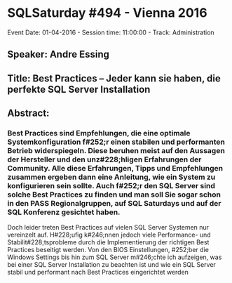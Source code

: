 # SQLSaturday #494 - Vienna 2016
Event Date: 01-04-2016 - Session time: 11:00:00 - Track: Administration
## Speaker: Andre Essing
## Title: Best Practices – Jeder kann sie haben, die perfekte SQL Server Installation
## Abstract:
### Best Practices sind Empfehlungen, die eine optimale Systemkonfiguration f#252;r einen stabilen und performanten Betrieb widerspiegeln. Diese beruhen meist auf den Aussagen der Hersteller und den unz#228;hligen Erfahrungen der Community. Alle diese Erfahrungen, Tipps und Empfehlungen zusammen ergeben dann eine Anleitung, wie ein System zu konfigurieren sein sollte. Auch f#252;r den SQL Server sind solche Best Practices zu finden und man soll Sie sogar schon in den PASS Regionalgruppen, auf SQL Saturdays und auf der SQL Konferenz gesichtet haben.
Doch leider treten Best Practices auf vielen SQL Server Systemen nur vereinzelt auf. H#228;ufig k#246;nnen jedoch viele Performance- und Stabilit#228;tsprobleme durch die Implementierung der richtigen Best Practices beseitigt werden.
Von den BIOS Einstellungen, #252;ber die Windows Settings bis hin zum SQL Server m#246;chte ich aufzeigen, was bei einer SQL Server Installation zu beachten ist und wie ein SQL Server stabil und performant nach Best Practices eingerichtet werden
